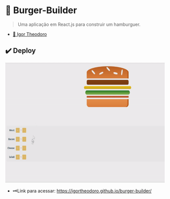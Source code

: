 # 🍔 Burger-Builder
> Uma aplicação em React.js para construir um hamburguer.

* [🧍 Igor Theodoro](https://github.com/igortheodoro)

## ✔️ Deploy
![Deploy da aplicação](./src/assets/example.gif)

* 🗝️Link para acessar: https://igortheodoro.github.io/burger-builder/
